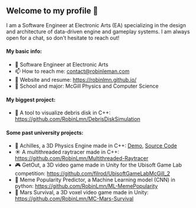 ## Welcome to my profile 👋

I am a Software Engineer at Electronic Arts (EA) specializing in the design and architecture of data-driven engine and gameplay systems. I am always open for a chat, so don't hesitate to reach out!

#### My basic info:

- 💼 Software Engineer at Electronic Arts
- 📫 How to reach me: contact@robinleman.com
- 📓 Website and resume: https://robinlmn.github.io/
- 🏫 School and major: McGill Physics and Computer Science

#### My biggest project:

- 🌌 A tool to visualize debris disk in C++: https://github.com/RobinLmn/DebrisDiskSimulation

#### Some past university projects:

- 🏹 Achilles, a 3D Physics Engine made in C++: [Demo](https://robinlmn.github.io/achilles.html), [Source Code](https://github.com/Scarlet-Engine-Team-GameDev-McGill/Scarlet-Engine/tree/main/ScarletEngine/Sources/AchillesPhysics)
- ☀️ A multithreaded raytracer made in C++: https://github.com/RobinLmn/Multithreaded-Raytracer
- 🎮 GetOut, a 3D video game made in Unity for the Ubisoft Game Lab competition: https://github.com/filrod/UbisoftGameLabMcGill_2
- 🐸 Meme Popularity Predictor, a Machine Learning model (CNN) in python: https://github.com/RobinLmn/ML-MemePopularity
- 🧊 Mars Survival, a 3D voxel video game made in Unity: https://github.com/RobinLmn/MC-Mars-Survival
